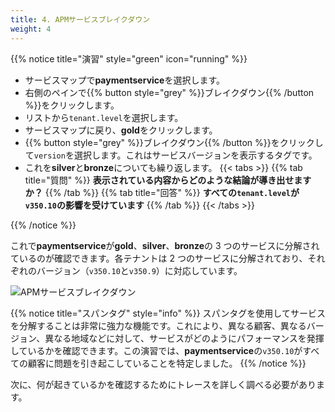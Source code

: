 ```yaml
---
title: 4. APMサービスブレイクダウン
weight: 4
---
```


{{% notice title="演習" style="green" icon="running" %}}

- サービスマップで**paymentservice**を選択します。
- 右側のペインで{{% button style="grey"  %}}ブレイクダウン{{% /button %}}をクリックします。
- リストから`tenant.level`を選択します。
- サービスマップに戻り、**gold**をクリックします。
- {{% button style="grey"  %}}ブレイクダウン{{% /button %}}をクリックして`version`を選択します。これはサービスバージョンを表示するタグです。
- これを**silver**と**bronze**についても繰り返します。
  {{< tabs >}}
  {{% tab title="質問" %}}
  **表示されている内容からどのような結論が導き出せますか？**
  {{% /tab %}}
  {{% tab title="回答" %}}
  **すべての`tenant.level`が`v350.10`の影響を受けています**
  {{% /tab %}}
  {{< /tabs >}}

{{% /notice %}}

これで**paymentservice**が**gold**、**silver**、**bronze**の 3 つのサービスに分解されているのが確認できます。各テナントは 2 つのサービスに分解されており、それぞれのバージョン（`v350.10`と`v350.9`）に対応しています。

![APMサービスブレイクダウン](../images/apm-service-breakdown.png)

{{% notice title="スパンタグ" style="info" %}}
スパンタグを使用してサービスを分解することは非常に強力な機能です。これにより、異なる顧客、異なるバージョン、異なる地域などに対して、サービスがどのようにパフォーマンスを発揮しているかを確認できます。この演習では、**paymentservice**の`v350.10`がすべての顧客に問題を引き起こしていることを特定しました。
{{% /notice %}}

次に、何が起きているかを確認するためにトレースを詳しく調べる必要があります。
